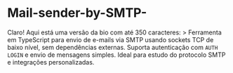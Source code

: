 # Mail-sender-by-SMTP-
Claro! Aqui está uma versão da bio com até 350 caracteres:  > Ferramenta em TypeScript para envio de e-mails via SMTP usando sockets TCP de baixo nível, sem dependências externas. Suporta autenticação com `AUTH LOGIN` e envio de mensagens simples. Ideal para estudo do protocolo SMTP e integrações personalizadas.

